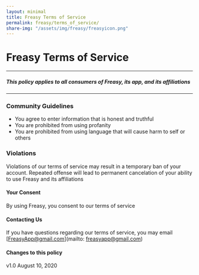 ```yaml
---
layout: minimal
title: Freasy Terms of Service
permalink: freasy/terms_of_service/
share-img: "/assets/img/freasy/freasyicon.png"
---
```

# Freasy Terms of Service
---
##### This policy applies to all consumers of Freasy, its app, and its affiliations

---
### Community Guidelines

 * You agree to enter information that is honest and truthful
 * You are prohibited from using profanity
 * You are prohibited from using language that will cause harm to self or others

### Violations

Violations of our terms of service may result in a temporary ban of your account.  Repeated offense will lead to permanent cancelation of your ability to use Freasy and its affiliations

#### Your Consent

By using Freasy, you consent to our terms of service

#### Contacting Us

If you have questions regarding our terms of service, you may email [FreasyApp@gmail.com](mailto: freasyapp@gmail.com)

#### Changes to this policy
v1.0 August 10, 2020
